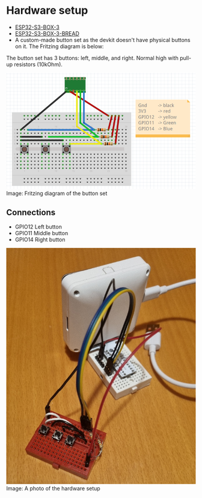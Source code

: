 # Hardware setup

- [ESP32-S3-BOX-3](https://github.com/espressif/esp-box/blob/master/docs/getting_started.md)
- [ESP32-S3-BOX-3-BREAD](https://github.com/espressif/esp-box/blob/master/docs/hardware_overview/esp32_s3_box_3/hardware_overview_for_box_3.md#esp32-s3-box-3-bread)
- A custom-made button set as the devkit doesn't have physical buttons on it. The Fritzing diagram is below:

The button set has 3 buttons: left, middle, and right. Normal high with pull-up resistors (10kOhm).    
   
![fritzing](./button_set.png)   
Image: Fritzing diagram of the button set   
   


## Connections
- GPIO12 Left button 
- GPIO11 Middle button 
- GPIO14 Right button 

![hardware](./audio_ex_hw.png)   
Image: A photo of the hardware setup   
